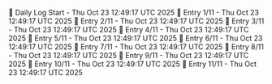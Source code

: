 📅 Daily Log Start - Thu Oct 23 12:49:17 UTC 2025
📌 Entry 1/11 - Thu Oct 23 12:49:17 UTC 2025
📌 Entry 2/11 - Thu Oct 23 12:49:17 UTC 2025
📌 Entry 3/11 - Thu Oct 23 12:49:17 UTC 2025
📌 Entry 4/11 - Thu Oct 23 12:49:17 UTC 2025
📌 Entry 5/11 - Thu Oct 23 12:49:17 UTC 2025
📌 Entry 6/11 - Thu Oct 23 12:49:17 UTC 2025
📌 Entry 7/11 - Thu Oct 23 12:49:17 UTC 2025
📌 Entry 8/11 - Thu Oct 23 12:49:17 UTC 2025
📌 Entry 9/11 - Thu Oct 23 12:49:17 UTC 2025
📌 Entry 10/11 - Thu Oct 23 12:49:17 UTC 2025
📌 Entry 11/11 - Thu Oct 23 12:49:17 UTC 2025
